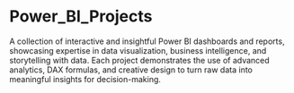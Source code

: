 # Power_BI_Projects
A collection of interactive and insightful Power BI dashboards and reports, showcasing expertise in data visualization, business intelligence, and storytelling with data. Each project demonstrates the use of advanced analytics, DAX formulas, and creative design to turn raw data into meaningful insights for decision-making.
